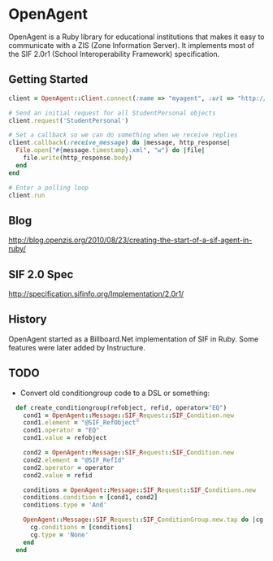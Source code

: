 OpenAgent
=========

OpenAgent is a Ruby library for educational institutions that makes it easy to communicate with a ZIS (Zone Information Server). It implements most of the SIF 2.0r1 (School Interoperability Framework) specification.

Getting Started
--------------------

```ruby
client = OpenAgent::Client.connect(:name => "myagent", :url => "http://zis.institution.com/zis/myzone")

# Send an initial request for all StudentPersonal objects
client.request('StudentPersonal')

# Set a callback so we can do something when we receive replies
client.callback(:receive_message) do |message, http_response|
  File.open("#{message.timestamp}.xml", "w") do |file|
    file.write(http_response.body)
  end
end

# Enter a polling loop
client.run
```

Blog
----
http://blog.openzis.org/2010/08/23/creating-the-start-of-a-sif-agent-in-ruby/


SIF 2.0 Spec
------------
http://specification.sifinfo.org/Implementation/2.0r1/

History
-------
OpenAgent started as a Billboard.Net implementation of SIF in Ruby. Some features were later added by Instructure.

TODO
----

- Convert old conditiongroup code to a DSL or something:
```ruby
  def create_conditiongroup(refobject, refid, operator="EQ")
    cond1 = OpenAgent::Message::SIF_Request::SIF_Condition.new
    cond1.element = "@SIF_RefObject"
    cond1.operator = "EQ"
    cond1.value = refobject

    cond2 = OpenAgent::Message::SIF_Request::SIF_Condition.new
    cond2.element = "@SIF_RefId"
    cond2.operator = operator
    cond2.value = refid

    conditions = OpenAgent::Message::SIF_Request::SIF_Conditions.new
    conditions.condition = [cond1, cond2]
    conditions.type = 'And'

    OpenAgent::Message::SIF_Request::SIF_ConditionGroup.new.tap do |cg|
      cg.conditions = [conditions]
      cg.type = 'None'
    end
  end
```